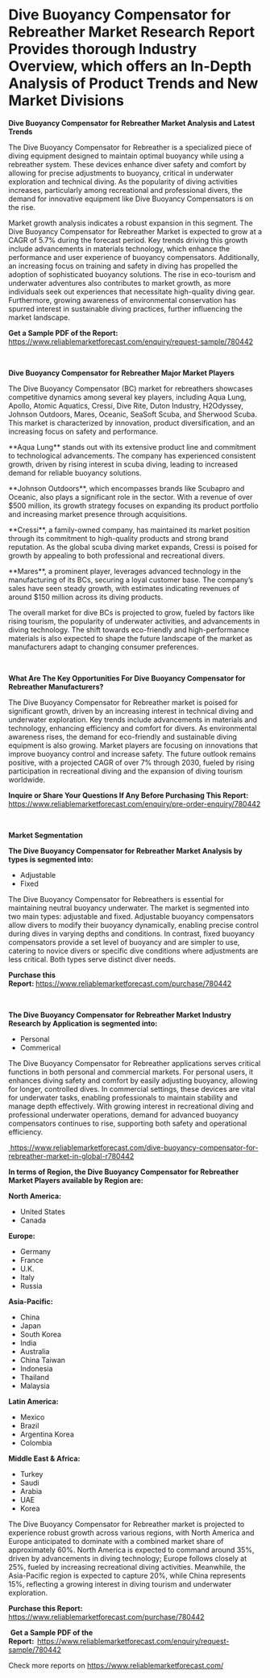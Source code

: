 <p><h1>Dive Buoyancy Compensator for Rebreather Market Research Report Provides thorough Industry Overview, which offers an In-Depth Analysis of Product Trends and New Market Divisions</h1></p><p><strong>Dive Buoyancy Compensator for Rebreather Market Analysis and Latest Trends</strong></p>
<p><p>The Dive Buoyancy Compensator for Rebreather is a specialized piece of diving equipment designed to maintain optimal buoyancy while using a rebreather system. These devices enhance diver safety and comfort by allowing for precise adjustments to buoyancy, critical in underwater exploration and technical diving. As the popularity of diving activities increases, particularly among recreational and professional divers, the demand for innovative equipment like Dive Buoyancy Compensators is on the rise.</p><p>Market growth analysis indicates a robust expansion in this segment. The Dive Buoyancy Compensator for Rebreather Market is expected to grow at a CAGR of 5.7% during the forecast period. Key trends driving this growth include advancements in materials technology, which enhance the performance and user experience of buoyancy compensators. Additionally, an increasing focus on training and safety in diving has propelled the adoption of sophisticated buoyancy solutions. The rise in eco-tourism and underwater adventures also contributes to market growth, as more individuals seek out experiences that necessitate high-quality diving gear. Furthermore, growing awareness of environmental conservation has spurred interest in sustainable diving practices, further influencing the market landscape.</p></p>
<p><strong>Get a Sample PDF of the Report:&nbsp;</strong> <a href="https://www.reliablemarketforecast.com/enquiry/request-sample/780442?utm_campaign=1875&utm_medium=2&utm_source=Github&utm_content=ia&utm_term=30122024&utm_id=dive-buoyancy-compensator-for-rebreather">https://www.reliablemarketforecast.com/enquiry/request-sample/780442</a></p>
<p>&nbsp;</p>
<p><strong>Dive Buoyancy Compensator for Rebreather Major Market Players</strong></p>
<p><p>The Dive Buoyancy Compensator (BC) market for rebreathers showcases competitive dynamics among several key players, including Aqua Lung, Apollo, Atomic Aquatics, Cressi, Dive Rite, Duton Industry, H2Odyssey, Johnson Outdoors, Mares, Oceanic, SeaSoft Scuba, and Sherwood Scuba. This market is characterized by innovation, product diversification, and an increasing focus on safety and performance.</p><p>**Aqua Lung** stands out with its extensive product line and commitment to technological advancements. The company has experienced consistent growth, driven by rising interest in scuba diving, leading to increased demand for reliable buoyancy solutions. </p><p>**Johnson Outdoors**, which encompasses brands like Scubapro and Oceanic, also plays a significant role in the sector. With a revenue of over $500 million, its growth strategy focuses on expanding its product portfolio and increasing market presence through acquisitions.</p><p>**Cressi**, a family-owned company, has maintained its market position through its commitment to high-quality products and strong brand reputation. As the global scuba diving market expands, Cressi is poised for growth by appealing to both professional and recreational divers.</p><p>**Mares**, a prominent player, leverages advanced technology in the manufacturing of its BCs, securing a loyal customer base. The company’s sales have seen steady growth, with estimates indicating revenues of around $150 million across its diving products.</p><p>The overall market for dive BCs is projected to grow, fueled by factors like rising tourism, the popularity of underwater activities, and advancements in diving technology. The shift towards eco-friendly and high-performance materials is also expected to shape the future landscape of the market as manufacturers adapt to changing consumer preferences.</p></p>
<p>&nbsp;</p>
<p><strong>What Are The Key Opportunities For Dive Buoyancy Compensator for Rebreather Manufacturers?</strong></p>
<p><p>The Dive Buoyancy Compensator for Rebreather market is poised for significant growth, driven by an increasing interest in technical diving and underwater exploration. Key trends include advancements in materials and technology, enhancing efficiency and comfort for divers. As environmental awareness rises, the demand for eco-friendly and sustainable diving equipment is also growing. Market players are focusing on innovations that improve buoyancy control and increase safety. The future outlook remains positive, with a projected CAGR of over 7% through 2030, fueled by rising participation in recreational diving and the expansion of diving tourism worldwide.</p></p>
<p><strong>Inquire or Share Your Questions If Any Before Purchasing This Report:</strong> <a href="https://www.reliablemarketforecast.com/enquiry/pre-order-enquiry/780442?utm_campaign=1875&utm_medium=2&utm_source=Github&utm_content=ia&utm_term=30122024&utm_id=dive-buoyancy-compensator-for-rebreather">https://www.reliablemarketforecast.com/enquiry/pre-order-enquiry/780442</a></p>
<p>&nbsp;</p>
<p><strong>Market Segmentation</strong></p>
<p><strong>The Dive Buoyancy Compensator for Rebreather Market Analysis by types is segmented into:</strong></p>
<p><ul><li>Adjustable</li><li>Fixed</li></ul></p>
<p><p>The Dive Buoyancy Compensator for Rebreathers is essential for maintaining neutral buoyancy underwater. The market is segmented into two main types: adjustable and fixed. Adjustable buoyancy compensators allow divers to modify their buoyancy dynamically, enabling precise control during dives in varying depths and conditions. In contrast, fixed buoyancy compensators provide a set level of buoyancy and are simpler to use, catering to novice divers or specific dive conditions where adjustments are less critical. Both types serve distinct diver needs.</p></p>
<p><strong>Purchase this Report:&nbsp;</strong><a href="https://www.reliablemarketforecast.com/purchase/780442?utm_campaign=1875&utm_medium=2&utm_source=Github&utm_content=ia&utm_term=30122024&utm_id=dive-buoyancy-compensator-for-rebreather">https://www.reliablemarketforecast.com/purchase/780442</a></p>
<p>&nbsp;</p>
<p><strong>The Dive Buoyancy Compensator for Rebreather Market Industry Research by Application is segmented into:</strong></p>
<p><ul><li>Personal</li><li>Commerical</li></ul></p>
<p><p>The Dive Buoyancy Compensator for Rebreather applications serves critical functions in both personal and commercial markets. For personal users, it enhances diving safety and comfort by easily adjusting buoyancy, allowing for longer, controlled dives. In commercial settings, these devices are vital for underwater tasks, enabling professionals to maintain stability and manage depth effectively. With growing interest in recreational diving and professional underwater operations, demand for advanced buoyancy compensators continues to rise, supporting both safety and operational efficiency.</p></p>
<p><a href="https://www.reliablemarketforecast.com/dive-buoyancy-compensator-for-rebreather-market-in-global-r780442?utm_campaign=1875&utm_medium=2&utm_source=Github&utm_content=ia&utm_term=30122024&utm_id=dive-buoyancy-compensator-for-rebreather">&nbsp;https://www.reliablemarketforecast.com/dive-buoyancy-compensator-for-rebreather-market-in-global-r780442</a></p>
<p><strong>In terms of Region, the Dive Buoyancy Compensator for Rebreather Market Players available by Region are:</strong></p>
<p>
    <p> <strong> North America: </strong>
        <ul>
            <li>United States</li>
            <li>Canada</li>
        </ul>
        </p> 
    <p> <strong> Europe: </strong>
        <ul>
            <li>Germany</li>
            <li>France</li>
            <li>U.K.</li>
            <li>Italy</li>
            <li>Russia</li>
        </ul>
        </p> 
    <p> <strong> Asia-Pacific: </strong>
        <ul>
            <li>China</li>
            <li>Japan</li>
            <li>South Korea</li>
            <li>India</li>
            <li>Australia</li>
            <li>China Taiwan</li>
            <li>Indonesia</li>
            <li>Thailand</li>
            <li>Malaysia</li>
        </ul>
        </p> 
    <p> <strong> Latin America: </strong>
        <ul>
            <li>Mexico</li>
            <li>Brazil</li>
            <li>Argentina Korea</li>
            <li>Colombia</li>
        </ul>
        </p> 
    <p> <strong> Middle East & Africa: </strong>
        <ul>
            <li>Turkey</li>
            <li>Saudi</li>
            <li>Arabia</li>
            <li>UAE</li>
            <li>Korea</li>
        </ul>
    </p>
    </p>
<p><p>The Dive Buoyancy Compensator for Rebreather market is projected to experience robust growth across various regions, with North America and Europe anticipated to dominate with a combined market share of approximately 60%. North America is expected to command around 35%, driven by advancements in diving technology; Europe follows closely at 25%, fueled by increasing recreational diving activities. Meanwhile, the Asia-Pacific region is expected to capture 20%, while China represents 15%, reflecting a growing interest in diving tourism and underwater exploration.</p></p>
<p><strong>Purchase this Report: </strong><a href="https://www.reliablemarketforecast.com/purchase/780442?utm_campaign=1875&utm_medium=2&utm_source=Github&utm_content=ia&utm_term=30122024&utm_id=dive-buoyancy-compensator-for-rebreather">https://www.reliablemarketforecast.com/purchase/780442</a></p>
<p>&nbsp;<strong>Get a Sample PDF of the Report:&nbsp;&nbsp;</strong><a href="https://www.reliablemarketforecast.com/enquiry/request-sample/780442?utm_campaign=1875&utm_medium=2&utm_source=Github&utm_content=ia&utm_term=30122024&utm_id=dive-buoyancy-compensator-for-rebreather">https://www.reliablemarketforecast.com/enquiry/request-sample/780442</a></p>
<p><strong></strong></p>
<p>Check more reports on <a href="https://www.reliablemarketforecast.com/?utm_campaign=1875&utm_medium=2&utm_source=Github&utm_content=ia&utm_term=30122024&utm_id=dive-buoyancy-compensator-for-rebreather">https://www.reliablemarketforecast.com/</a></p>